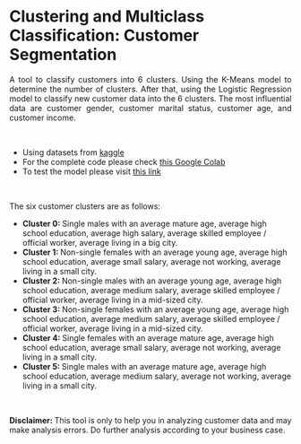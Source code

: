 # Clustering and Multiclass Classification: Customer Segmentation

<p style='text-align: justify;'>
A tool to classify customers into 6 clusters. Using the K-Means model to determine the number of clusters. After that, using the Logistic Regression model to classify new customer data into the 6 clusters. The most influential data are customer gender, customer marital status, customer age, and customer income.
</p>

<br>

- Using datasets from [kaggle](https://www.kaggle.com/datasets/dev0914sharma/customer-clustering?select=segmentation+data.csv)
- For the complete code please check [this Google Colab](https://colab.research.google.com/drive/1X66xbN8-tbU2Vs_9zLwe0IS3ljss35MB?usp=sharing)
- To test the model please visit [this link](https://findcustomercluster.streamlit.app/)

<br>

<p style='text-align: justify;'>
The six customer clusters are as follows:
  <ul>
    <li> <strong> Cluster 0: </strong> Single males with an average mature age, average high school education, average high salary, average skilled employee / official worker, average living in a big city. </li>
    <li> <strong> Cluster 1: </strong> Non-single females with an average young age, average high school education, average small salary, average not working, average living in a small city. </li>
    <li> <strong> Cluster 2: </strong> Non-single males with an average young age, average high school education, average medium salary, average skilled employee / official worker, average living in a mid-sized city. </li>
    <li> <strong> Cluster 3: </strong> Non-single females with an average young age, average high school education, average medium salary, average skilled employee / official worker, average living in a mid-sized city. </li>
    <li> <strong> Cluster 4: </strong> Single females with an average mature age, average high school education, average small salary, average not working, average living in a small city. </li>
    <li> <strong> Cluster 5: </strong> Single males with an average mature age, average high school education, average medium salary, average not working, average living in a small city. </li>
  </ul>
</p>

<br>

<p style='text-align: justify;'>
<strong> Disclaimer: </strong> This tool is only to help you in analyzing customer data and may make analysis errors. Do further analysis according to your business case.
</p>
